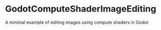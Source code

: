 # GodotComputeShaderImageEditing
A minimal example of editing images using compute shaders in Godot
